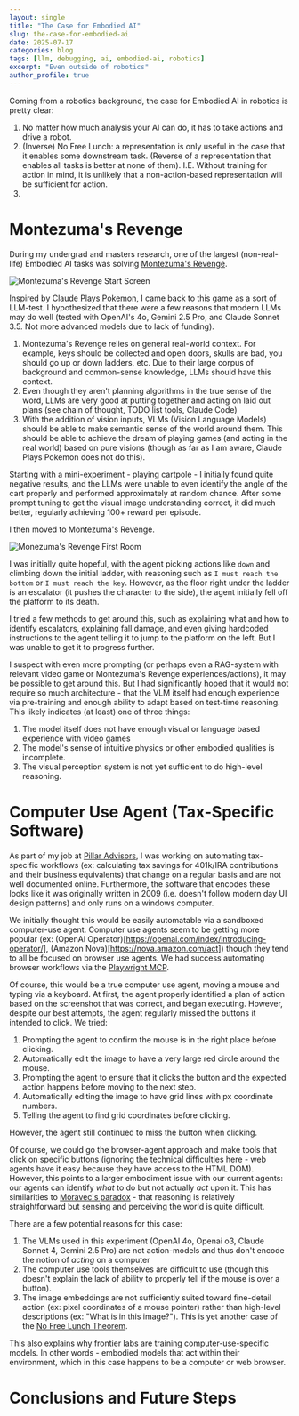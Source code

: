 ```yaml
---
layout: single
title: "The Case for Embodied AI"
slug: the-case-for-embodied-ai
date: 2025-07-17
categories: blog
tags: [llm, debugging, ai, embodied-ai, robotics]
excerpt: "Even outside of robotics"
author_profile: true
---
```


Coming from a robotics background, the case for Embodied AI in robotics is pretty clear:
1. No matter how much analysis your AI can do, it has to take actions and drive a robot.
2. (Inverse) No Free Lunch: a representation is only useful in the case that it enables some downstream task. (Reverse of a representation that enables all tasks is better at none of them). I.E. Without training for action in mind, it is unlikely that a non-action-based representation will be sufficient for action.
3. 

# Montezuma's Revenge

During my undergrad and masters research, one of the largest (non-real-life) Embodied AI tasks was solving [Montezuma's Revenge]().

![Montezuma's Revenge Start Screen](/images/blog/montezumas_start_screen.png)

Inspired by [Claude Plays Pokemon](https://www.anthropic.com/news/visible-extended-thinking), I came back to this game as a sort of LLM-test. I hypothesized that there were a few reasons that modern LLMs may do well (tested with OpenAI's 4o, Gemini 2.5 Pro, and Claude Sonnet 3.5. Not more advanced models due to lack of funding).

1. Montezuma's Revenge relies on general real-world context. For example, keys should be collected and open doors, skulls are bad, you should go up or down ladders, etc. Due to their large corpus of background and common-sense knowledge, LLMs should have this context.
2. Even though they aren't planning algorithms in the true sense of the word, LLMs are very good at putting together and acting on laid out plans (see chain of thought, TODO list tools, Claude Code)
3. With the addition of vision inputs, VLMs (Vision Language Models) should be able to make semantic sense of the world around them. This should be able to achieve the dream of playing games (and acting in the real world) based on pure visions (though as far as I am aware, Claude Plays Pokemon does not do this).

Starting with a mini-experiment - playing cartpole - I initially found quite negative results, and the LLMs were unable to even identify the angle of the cart properly and performed approximately at random chance. After some prompt tuning to get the visual image understanding correct, it did much better, regularly achieving 100+ reward per episode. 

I then moved to Montezuma's Revenge.

![Monezuma's Revenge First Room](/images/blog/montezumas_revenge_first_screen.png)

I was initially quite hopeful, with the agent picking actions like `down` and climbing down the initial ladder, with reasoning such as `I must reach the bottom` or `I must reach the key`. However, as the floor right under the ladder is an escalator (it pushes the character to the side), the agent initially fell off the platform to its death.

I tried a few methods to get around this, such as explaining what and how to identify escalators, explaining fall damage, and even giving hardcoded instructions to the agent telling it to jump to the platform on the left. But I was unable to get it to progress further.

I suspect with even more prompting (or perhaps even a RAG-system with relevant video game or Montezuma's Revenge experiences/actions), it may be possible to get around this. But I had significantly hoped that it would not require so much architecture - that the VLM itself had enough experience via pre-training and enough ability to adapt based on test-time reasoning. This likely indicates (at least) one of three things:

1. The model itself does not have enough visual or language based experience with video games
2. The model's sense of intuitive physics or other embodied qualities is incomplete.
3. The visual perception system is not yet sufficient to do high-level reasoning.


# Computer Use Agent (Tax-Specific Software)

As part of my job at [Pillar Advisors](https://www.pillar-advisors.com/), I was working on automating tax-specific workflows (ex: calculating tax savings for 401k/IRA contributions and their business equivalents) that change on a regular basis and are not well documented online. Furthermore, the software that encodes these looks like it was originally written in 2009 (i.e. doesn't follow modern day UI design patterns) and only runs on a windows computer. 

We initially thought this would be easily automatable via a sandboxed computer-use agent. Computer use agents seem to be getting more popular (ex: (OpenAI Operator)[https://openai.com/index/introducing-operator/], (Amazon Nova)[https://nova.amazon.com/act]) though they tend to all be focused on browser use agents. We had success automating browser workflows via the [Playwright MCP](https://github.com/microsoft/playwright-mcp).

Of course, this would be a true computer use agent, moving a mouse and typing via a keyboard. At first, the agent properly identified a plan of action based on the screenshot that was correct, and began executing. However, despite our best attempts, the agent regularly missed the buttons it intended to click. We tried:
1. Prompting the agent to confirm the mouse is in the right place before clicking.
2. Automatically edit the image to have a very large red circle around the mouse.
3. Prompting the agent to ensure that it clicks the button and the expected action happens before moving to the next step.
4. Automatically editing the image to have grid lines with px coordinate numbers.
5. Telling the agent to find grid coordinates before clicking.

However, the agent still continued to miss the button when clicking.

Of course, we could go the browser-agent approach and make tools that click on specific buttons (ignoring the technical difficulties here - web agents have it easy because they have access to the HTML DOM). However, this points to a larger embodiment issue with our current agents: our agents can identify _what_ to do but not actually _act_ upon it. This has similarities to [Moravec's paradox](https://en.wikipedia.org/wiki/Moravec%27s_paradox) - that reasoning is relatively straightforward but sensing and perceiving the world is quite difficult.

There are a few potential reasons for this case:
1. The VLMs used in this experiment (OpenAI 4o, Openai o3, Claude Sonnet 4, Gemini 2.5 Pro) are not action-models and thus don't encode the notion of _acting_ on a computer
2. The computer use tools themselves are difficult to use (though this doesn't explain the lack of ability to properly tell if the mouse is over a button).
3. The image embeddings are not sufficiently suited toward fine-detail action (ex: pixel coordinates of a mouse pointer) rather than high-level descriptions (ex: "What is in this image?"). This is yet another case of the [No Free Lunch Theorem](https://en.wikipedia.org/wiki/No_free_lunch_theorem).

This also explains why frontier labs are training computer-use-specific models. In other words - embodied models that act within their environment, which in this case happens to be a computer or web browser.

# Conclusions and Future Steps
